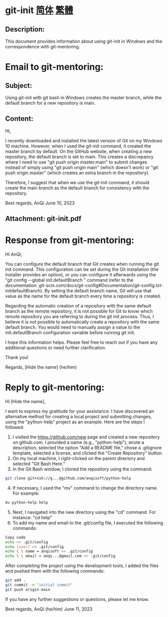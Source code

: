 # git-init [简体](README.zh_cn.md '简体') [繁體](README.zh_tw.md '繁體')

## Description:

This document provides information about using git-init in Windows and the correspondence with git-mentoring.

# Email to git-mentoring:

## Subject:

Using git-init with git bash in Windows creates the master branch, while the default branch for a new repository is main.

## Content:

Hi,

I recently downloaded and installed the latest version of Git on my Windows 10 machine. However, when I used the git-init command, it created the master branch by default. On the GitHub website, when creating a new repository, the default branch is set to main. This creates a discrepancy where I need to use "git push origin master:main" to submit changes instead of simply using "git push origin main" (which doesn't work) or "git push origin master" (which creates an extra branch in the repository).

Therefore, I suggest that when we use the git-init command, it should create the main branch as the default branch for consistency with the repository.

Best regards,
AnQi
June 10, 2023

## Attachment: git-init.pdf

# Response from git-mentoring:

Hi AnQi,

You can configure the default branch that Git creates when running the git init command. This configuration can be set during the Git installation (the installer provides an option), or you can configure it afterwards using the "git config --global init.defaultBranch <branch-name>" command (refer to the documentation: git-scm.com/docs/git-config#Documentation/git-config.txt-initdefaultBranch). By setting the default branch name, Git will use that value as the name for the default branch every time a repository is created.

Regarding the automatic creation of a repository with the same default branch as the remote repository, it is not possible for Git to know which remote repository you are referring to during the git init process. Thus, I believe it is not possible to automatically create a repository with the same default branch. You would need to manually assign a value to the init.defaultBranch configuration variable before running git init.

I hope this information helps. Please feel free to reach out if you have any additional questions or need further clarification.

Thank you!

Regards,
[Hide the name] (he/him)

# Reply to git-mentoring:

Hi [Hide the name],

I want to express my gratitude for your assistance. I have discovered an alternative method for creating a local project and submitting changes, using the "python-help" project as an example. Here are the steps I followed:

1. I visited the https://github.com/new page and created a new repository on github.com. I provided a name (e.g., "python-help"), wrote a description, selected the option "Add a README file," chose a .gitignore template, selected a license, and clicked the "Create Repository" button.
2. On my local machine, I right-clicked on the parent directory and selected "Git Bash Here."
3. In the Git Bash window, I cloned the repository using the command:

```bash
git clone git+ssh://g...@github.com/anqisoft/python-help
```

4. If necessary, I used the "mv" command to change the directory name. For example:

```bash
mv python-help help
```

5. Next, I navigated into the new directory using the "cd" command. For instance: "cd help"
6. To add my name and email to the .git/config file, I executed the following commands:

```bash
Copy code
echo >> .git/config
echo [user] >> .git/config
echo \ \ name = anqisoft >> .git/config
echo \ \ email = anqi...@gmail.com >> .git/config
```

After completing the project using the development tools, I added the files and pushed them with the following commands:

```bash
git add .
git commit -m "initial commit"
git push origin main
```

If you have any further suggestions or questions, please let me know.

Best regards,
AnQi (he/him)
June 11, 2023
